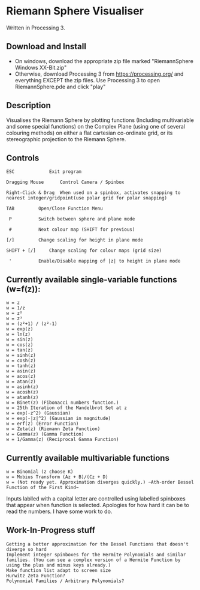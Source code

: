 # Riemann Sphere Visualiser

Written in Processing 3.
## Download and Install
 - On windows, download the appropriate zip file marked "RiemannSphere Windows XX-Bit.zip"
 - Otherwise, download Processing 3 from https://processing.org/ and everything EXCEPT the zip files. Use Processing 3 to open RiemannSphere.pde and click "play"

## Description 
Visualises the Riemann Sphere by plotting functions (Including multivariable and some special functions) on the Complex Plane (using one of several colouring methods) on either a flat cartesian co-ordinate grid, or its stereographic projection to the Riemann Sphere.

## Controls
	ESC 			Exit program
	
    Dragging Mouse		Control Camera / Spinbox
    
    Right-Click & Drag 	When used on a spinbox, activates snapping to nearest integer/gridpoint(use polar grid for polar snapping)
    
	TAB			Open/Close Function Menu
	
	 P 			Switch between sphere and plane mode
	 
	 #			Next colour map (SHIFT for previous)
	 
	[/]			Change scaling for height in plane mode
	
    SHIFT + [/]		Change scaling for colour maps (grid size)
    
   	 '			Enable/Disable mapping of |z| to height in plane mode



## Currently available single-variable functions (w=f(z)):

	w = z
	w = 1/z
	w = z²
	w = z³
	w = (z²+1) / (z²-1)
	w = exp(z)
	w = ln(z)
	w = sin(z)
	w = cos(z)
	w = tan(z)
	w = sinh(z)
	w = cosh(z)
	w = tanh(z)
	w = asin(z)
	w = acos(z)
	w = atan(z)
	w = asinh(z)
	w = acosh(z)
	w = atanh(z)	
	w = Binet(z) (Fibonacci numbers function.)
	w = 25th Iteration of the Mandelbrot Set at z
	w = exp(-z^2) (Gaussian)
	w = exp(-|z|^2) (Gaussian in magnitude)
	w = erf(z) (Error Function)
	w = Zeta(z) (Riemann Zeta Function)
	w = Gamma(z) (Gamma Function)
	w = 1/Gamma(z) (Reciprocal Gamma Function)

## Currently available multivariable functions

	w = Binomial (z choose K)
	w = Mobius Transform (Az + B)/(Cz + D)
	w = (Not ready yet. Approximation diverges quickly.) ~Ath-order Bessel Function of the First Kind~ 
Inputs lablled with a capital letter are controlled using labelled spinboxes that appear when function is selected. Apologies for how hard it can be to read the numbers. I have some work to do.

## Work-In-Progress stuff
	Getting a better approximation for the Bessel Functions that doesn't diverge so hard
	Implement integer spinboxes for the Hermite Polynomials and similar families. (You can see a complex version of a Hermite Function by using the plus and minus keys already.)
	Make function list adapt to screen size
	Hurwitz Zeta Function?
	Polynomial Families / Arbitrary Polynomials?
